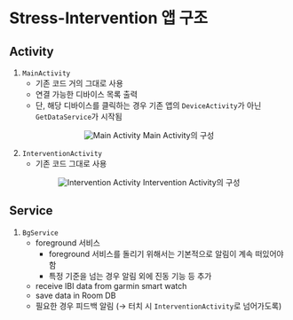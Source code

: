 # Stress-Intervention 앱 구조


## Activity

1.	`MainActivity`
    * 기존 코드 거의 그대로 사용
    * 연결 가능한 디바이스 목록 출력
    * 단, 해당 디바이스를 클릭하는 경우 기존 앱의 `DeviceActivity`가 아닌 `GetDataService`가 시작됨

<center>

![Main Activity](https://user-images.githubusercontent.com/88723775/176818519-050734d1-56eb-48cf-982b-caacbecf05c3.png)
Main Activity의 구성

</center>


2. `InterventionActivity`
    * 기존 코드 그대로 사용

<center>

![Intervention Activity](https://user-images.githubusercontent.com/88723775/176818513-6a90b483-285b-4824-b6a1-2b169fd61574.png)
Intervention Activity의 구성

</center>


## Service

1. `BgService`
    * foreground 서비스
        - foreground 서비스를 돌리기 위해서는 기본적으로 알림이 계속 떠있어야 함
        - 특정 기준을 넘는 경우 알림 외에 진동 기능 등 추가
    * receive IBI data from garmin smart watch
    * save data in Room DB
    * 필요한 경우 피드백 알림 (→ 터치 시 `InterventionActivity`로 넘어가도록) 